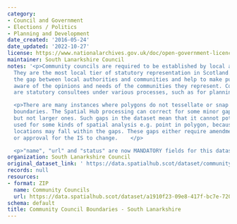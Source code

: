 ```yaml
---
category:
- Council and Government
- Elections / Politics
- Planning and Development
date_created: '2016-05-24'
date_updated: '2022-10-27'
license: https://www.nationalarchives.gov.uk/doc/open-government-licence/version/3/
maintainer: South Lanarkshire Council
notes: '<p>Community councils are required to be established by local authorities.
  They are the most local tier of statutory representation in Scotland. They bridge
  the gap between local authorities and communities and help to make public bodies
  aware of the opinions and needs of the communities they represent. Community councils
  are statutory consultees under various processes, such as for planning applications.</p>

  <p>There are many instances where polygons do not tessellate or snap to local authority
  boundaries. The Spatial Hub processing can correct for some minor gap errors (&lt;5m)
  but not larger ones. Such gaps in the dataset mean that it cannot potentially be
  used for some kinds of spatial analysis e.g. point in polygon, because some point
  locations may fall within the gaps. These gaps either require amendment at source
  or approval for the IS to change.    </p>

  <p>"name", "url" and "status" are now MANDATORY fields for this dataset.                                                                                                                                                                                                                                                                                                                                                                                                                                                                                                                                                                                                                                                                                                                                                                                                                                                                                                                                                                                                                                                                                                                                                                                                                                                                                                                                                                                                                                                                                                                                                                                                                           </p>'
organization: South Lanarkshire Council
original_dataset_link: ' https://data.spatialhub.scot/dataset/community_council_boundaries-sl'
records: null
resources:
- format: ZIP
  name: Community Councils
  url: https://data.spatialhub.scot/dataset/a1910f23-09e8-417f-bc7e-7203c025be05/resource/58bdf401-40a8-46a4-9c87-90ead78b6859/download/sl_cc_region.shp.zip
schema: default
title: Community Council Boundaries - South Lanarkshire
---
```

